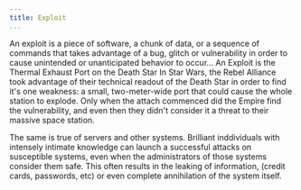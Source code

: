 ```yaml
---
title: Exploit
...
```


<M4Definition source="Wikipedia" href="http://en.wikipedia.org/wiki/Exploit_(computer_security)">
An exploit is a piece of software, a chunk of data, or a sequence of commands
that takes advantage of a bug, glitch or vulnerability in order to cause
unintended or unanticipated behavior to occur...
</M4Definition>

<Metaphor id="death-star" image="deathstar">
<M4Title>An Exploit is the Thermal Exhaust Port on the Death Star</M4Title>
In Star Wars, the Rebel Alliance took advantage of their technical readout of the
Death Star in order to find it's one weakness: a small, two-meter-wide port that
could cause the whole station to explode.  Only when the attach commenced did the
Empire find the vulnerability, and even then they didn't consider it a threat to
their massive space station.

The same is true of servers and other systems.  Brilliant inddividuals with intensely
intimate knowledge can launch a successful attacks on susceptible systems, even
when the administrators of those systems consider them safe.  This often results
in the leaking of information, (credit cards, passwords, etc) or even complete
annihilation of the system itself.
<M4Author handle="clintandrewhall" href="http://www.github.com/clintandrewhall" />
</Metaphor>
